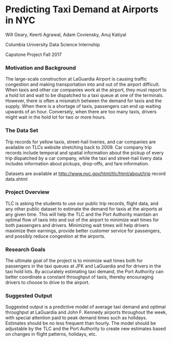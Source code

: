 # Predicting Taxi Demand at Airports in NYC

Will Geary, Keerti Agrawal, Adam Coviensky, Anuj Katiyal

Columbia University Data Science Internship

Capstone Project Fall 2017


### Motivation and Background

The large-scale construction at LaGuardia Airport is causing traffic congestion and making transportation
into and out of the airport difficult. When taxis and other car companies work at the airport, they must
report to a hold lot and wait to be dispatched to a taxi queue at one of the terminals. However, there
is often a mismatch between the demand for taxis and the supply. When there is a shortage of taxis,
passengers can end up waiting upwards of an hour. Conversely, when there are too many taxis, drivers
might wait in the hold lot for two or more hours.

### The Data Set

Trip records for yellow taxis, street-hail liveries, and car companies are available on TLCs website stretching
back to 2009. Car company trip records include temporal and spatial information about the pickup
of every trip dispatched by a car company, while the taxi and street-hail livery data includes information
about pickups, drop-offs, and fare information.

Datasets are available at http://www.nyc.gov/html/tlc/html/about/trip record data.shtml

### Project Overview

TLC is asking the students to use our public trip records, flight data, and any other public dataset to
estimate the demand for taxis at the airports at any given time. This will help the TLC and the Port
Authority maintain an optimal flow of taxis into and out of the airport to minimize wait times for both
passengers and drivers. Minimizing wait times will help drivers maximize their earnings, provide better
customer service for passengers, and possibly reduce congestion at the airports.

### Research Goals

The ultimate goal of the project is to minimize wait times both for passengers in the taxi queues at JFK
and LaGuardia and for drivers in the taxi hold lots. By accurately estimating taxi demand, the Port
Authority can better coordinate a constant throughput of taxis, thereby encouraging drivers to choose
to drive to the airport.


### Suggested Output

Suggested output is a predictive model of average taxi demand and optimal throughput at LaGuardia
and John F. Kennedy airports throughout the week, with special attention paid to peak demand times
such as holidays. Estimates should be no less frequent than hourly. The model should be adjustable by
the TLC and the Port Authority to create new estimates based on changes in flight patterns, holidays,
etc.
